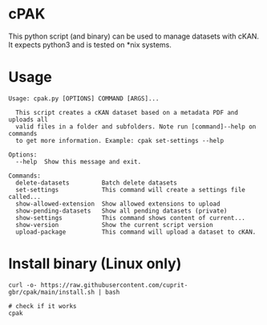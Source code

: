 # cPAK

This python script (and binary) can be used to manage datasets with cKAN.
It expects python3 and is tested on *nix systems.


# Usage

```
Usage: cpak.py [OPTIONS] COMMAND [ARGS]...

  This script creates a cKAN dataset based on a metadata PDF and uploads all
  valid files in a folder and subfolders. Note run [command]--help on commands
  to get more information. Example: cpak set-settings --help

Options:
  --help  Show this message and exit.

Commands:
  delete-datasets         Batch delete datasets
  set-settings            This command will create a settings file called...
  show-allowed-extension  Show allowed extensions to upload
  show-pending-datasets   Show all pending datasets (private)
  show-settings           This command shows content of current...
  show-version            Show the current script version
  upload-package          This command will upload a dataset to cKAN.

```

# Install binary (Linux only)
```
curl -o- https://raw.githubusercontent.com/cuprit-gbr/cpak/main/install.sh | bash

# check if it works
cpak
```
